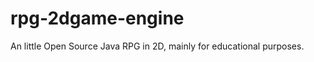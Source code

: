 # rpg-2dgame-engine

An little Open Source Java RPG in 2D, mainly for educational purposes.

[logo]: https://github.com/JuKu/rpg-2dgame-engine/blob/master/rpg-2dgame/data/graphic/intro/intro_screen.png "JuKuSoft Game Engine"